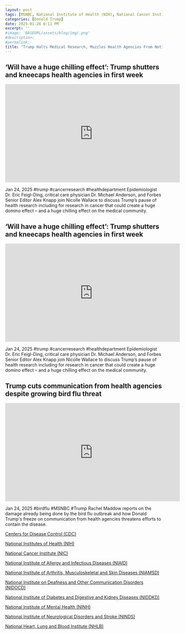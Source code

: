 ```yaml
---
layout: post
tags: [MSNBC, National Institute of Health (NIH), National Cancer Institute (NIC), Centers for Disease Control (CDC), National Institutes of Health (NIH), National Institute of Allergy and Infectious Diseases (NIAID), National Institute of Arthritis, Musculoskeletal and Skin Diseases (NIAMSD), National Institute on Deafness and Other Communication Disorders (NIDOCD), National Institute of Diabetes and Digestive and Kidney Diseases (NIDDKD), National Institute of Mental Health (NINH), National Institute of Neurological Disorders and Stroke (NINDS), National Heart, Lung and Blood Institute (NHLB), cancer research, Alzheimer, president, White House, politics]
categories: [Donald Trump]
date: 2025-01-26 6:11 PM
excerpt: ''
#image: 'BASEURL/assets/blog/img/.png'
#description:
#permalink:
title: "Trump Halts Medical Research, Muzzles Health Agencies From Notifying Medical Professionals & Public"
---
```



## ‘Will have a huge chilling effect’: Trump shutters and kneecaps health agencies in first week

<iframe width="560" height="315" src="https://www.youtube.com/embed/d0D270zXgz4?si=qjiokA1P9swey44o" title="YouTube video player" frameborder="0" allow="accelerometer; autoplay; clipboard-write; encrypted-media; gyroscope; picture-in-picture; web-share" referrerpolicy="strict-origin-when-cross-origin" allowfullscreen></iframe>

Jan 24, 2025  #trump #cancerresearch #healthdepartment
Epidemiologist Dr. Eric Feigl-Ding, critical care physician Dr. Michael Anderson, and Forbes Senior Editor Alex Knapp join Nicolle Wallace to discuss Trump’s pause of health research including for research in cancer that could create a huge domino effect – and a huge chilling effect on the medical community. 

## ‘Will have a huge chilling effect’: Trump shutters and kneecaps health agencies in first week

<iframe width="560" height="315" src="https://www.youtube.com/embed/d0D270zXgz4?si=xidJeuXqVK6vvyIF" title="YouTube video player" frameborder="0" allow="accelerometer; autoplay; clipboard-write; encrypted-media; gyroscope; picture-in-picture; web-share" referrerpolicy="strict-origin-when-cross-origin" allowfullscreen></iframe>

Jan 24, 2025  #trump #cancerresearch #healthdepartment
Epidemiologist Dr. Eric Feigl-Ding, critical care physician Dr. Michael Anderson, and Forbes Senior Editor Alex Knapp join Nicolle Wallace to discuss Trump’s pause of health research including for research in cancer that could create a huge domino effect – and a huge chilling effect on the medical community. 

## Trump cuts communication from health agencies despite growing bird flu threat

<iframe width="560" height="315" src="https://www.youtube.com/embed/OdIzcRvpAFE?si=0A_7dmH_4j4Y7gPd" title="YouTube video player" frameborder="0" allow="accelerometer; autoplay; clipboard-write; encrypted-media; gyroscope; picture-in-picture; web-share" referrerpolicy="strict-origin-when-cross-origin" allowfullscreen></iframe>

Jan 24, 2025  #birdflu #MSNBC #Trump
Rachel Maddow reports on the damage already being done by the bird flu outbreak and how Donald Trump's freeze on communication from health agencies threatens efforts to contain the disease.

[Centers for Disease Control (CDC)](https://www.cdc.gov/)

[National Institutes of Health (NIH)](https://www.nih.gov/)

[National Cancer Institute (NIC)](https://www.cancer.gov/)

[National Institute of Allergy and Infectious Diseases (NIAID)](http://www.niaid.nih.gov/)

[National Institute of Arthritis, Musculoskeletal and Skin Diseases (NIAMSD)](https://www.niams.nih.gov/)

[National Institute on Deafness and Other Communication Disorders (NIDOCD)](https://www.nidcd.nih.gov/)

[National Institute of Diabetes and Digestive and Kidney Diseases (NIDDKD)](https://www.niddk.nih.gov/)

[National Institute of Mental Health (NINH)](https://www.nimh.nih.gov/)

[National Institute of Neurological Disorders and Stroke (NINDS)](https://www.ninds.nih.gov/)

[National Heart, Lung and Blood Institute (NHLB)](https://www.nhlbi.nih.gov/)

